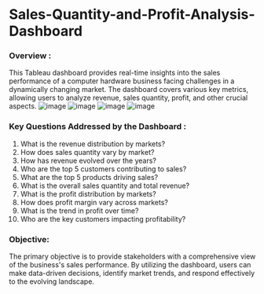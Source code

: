 # Sales-Quantity-and-Profit-Analysis-Dashboard
### Overview : 
This Tableau dashboard provides real-time insights into the sales performance of a computer hardware business facing challenges in a dynamically changing market. The dashboard covers various key metrics, allowing users to analyze revenue, sales quantity, profit, and other crucial aspects.
![image](https://github.com/ImaneMdn/Sales-Quantity-and-Profit-Analysis-Dashboard/assets/115882702/f36f4b7a-d2e5-4270-82af-7f8d7c8279e3)
![image](https://github.com/ImaneMdn/Sales-Quantity-and-Profit-Analysis-Dashboard/assets/115882702/02ee2162-2db6-466f-9b14-e66a798a997d)
![image](https://github.com/ImaneMdn/Sales-Quantity-and-Profit-Analysis-Dashboard/assets/115882702/ea608e75-a83a-42e3-984c-e50501353e63)
![image](https://github.com/ImaneMdn/Sales-Quantity-and-Profit-Analysis-Dashboard/assets/115882702/dac9e0fe-d629-481b-921e-40656aa48a62)

### Key Questions Addressed by the Dashboard :

1. What is the revenue distribution by markets?
2. How does sales quantity vary by market?
3. How has revenue evolved over the years?
4. Who are the top 5 customers contributing to sales?
5. What are the top 5 products driving sales?
6. What is the overall sales quantity and total revenue?
7. What is the profit distribution by markets?
8. How does profit margin vary across markets?
9. What is the trend in profit over time?
10. Who are the key customers impacting profitability?

### Objective:
The primary objective is to provide stakeholders with a comprehensive view of the business's sales performance. By utilizing the dashboard, users can make data-driven decisions, identify market trends, and respond effectively to the evolving landscape.

